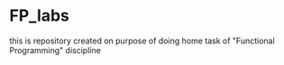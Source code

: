 # FP_labs
this is repository created on purpose of doing home task of "Functional Programming" discipline 
